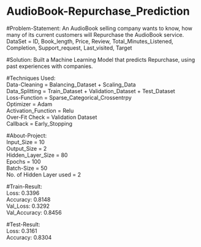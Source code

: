 # AudioBook-Repurchase_Prediction

#Problem-Statement: 
An AudioBook selling company wants to know, how many of its current customers will Repurchase the AudioBook service.
DataSet = ID, Book_length, Price, Review, Total_Minutes_Listened, Completion, Support_request, Last_visited, Target

#Solution: 
Built a Machine Learning Model that predicts Repurchase, using past experiences with companies.  

#Techniques Used:  
Data-Cleaning = Balancing_Dataset + Scaling_Data  
Data_Splitting = Train_Dataset + Validation_Dataset + Test_Dataset  
Loss-Function = Sparse_Categorical_Crossentrpy  
Optimizer = Adam  
Activation_Function = Relu  
Over-Fit Check = Validation Dataset  
Callback = Early_Stopping  


#About-Project:  
Input_Size = 10  
Output_Size = 2  
Hidden_Layer_Size = 80  
Epochs = 100  
Batch-Size = 50  
No. of Hidden Layer used = 2  

#Train-Result:  
Loss: 0.3396  
Accuracy: 0.8148  
Val_Loss: 0.3292  
Val_Accuracy: 0.8456  

#Test-Result:  
Loss: 0.3161  
Accuracy: 0.8304  
